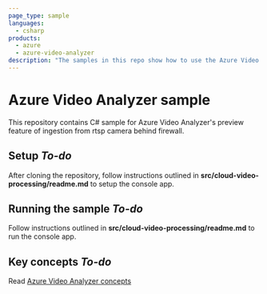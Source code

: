 ```yaml
---
page_type: sample
languages:
  - csharp
products:
  - azure
  - azure-video-analyzer
description: "The samples in this repo show how to use the Azure Video Analyzer's export to ingest from rtsp camera behind firewall."  
---
```


# Azure Video Analyzer sample

This repository contains C# sample for Azure Video Analyzer's preview feature of ingestion from rtsp camera behind firewall. 

## Setup ***To-do*** 

After cloning the repository, follow instructions outlined in **src/cloud-video-processing/readme.md** to setup the console app.

## Running the sample ***To-do***

Follow instructions outlined in **src/cloud-video-processing/readme.md** to run the console app.

## Key concepts ***To-do***

Read [Azure Video Analyzer concepts](https://docs.microsoft.com/azure/azure-video-analyzer/video-analyzer-docs/overview)

